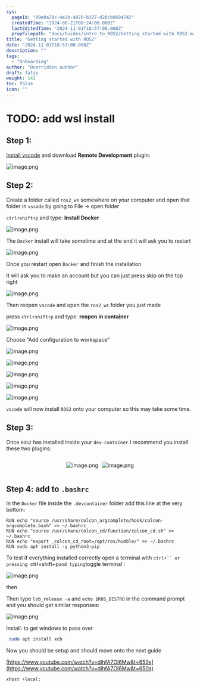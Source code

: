 ```yaml
---
sys:
  pageId: "89e0a78c-4e2b-4070-b327-d28cb0694742"
  createdTime: "2024-08-21T00:24:00.000Z"
  lastEditedTime: "2024-11-01T18:57:00.000Z"
  propFilepath: "docs/Guides/intro_to_ROS2/Getting started with ROS2.md"
title: "Getting started with ROS2"
date: "2024-11-01T18:57:00.000Z"
description: ""
tags:
  - "Onboarding"
author: "Overridden author"
draft: false
weight: 141
toc: false
icon: ""
---
```


# TODO: add wsl install

## Step 1:

[Install vscode](https://code.visualstudio.com/download) and download **Remote Development** plugin:

![image.png](https://prod-files-secure.s3.us-west-2.amazonaws.com/d518164a-d88e-44d1-a4ee-3adb3bd8bce0/efb52993-1881-4a40-b95e-6f020334f022/image.png?X-Amz-Algorithm=AWS4-HMAC-SHA256&X-Amz-Content-Sha256=UNSIGNED-PAYLOAD&X-Amz-Credential=ASIAZI2LB466SC7DSQVV%2F20250216%2Fus-west-2%2Fs3%2Faws4_request&X-Amz-Date=20250216T080908Z&X-Amz-Expires=3600&X-Amz-Security-Token=IQoJb3JpZ2luX2VjEC4aCXVzLXdlc3QtMiJIMEYCIQCxEP16ivziN65qvPiSEBnkr0N8LpxD1BLVPGF%2BGnJkQgIhAK4kIcQr%2B%2FdEY3cIIc2d%2BVlzawlvgTO53h7by9TtC8ypKv8DCFcQABoMNjM3NDIzMTgzODA1Igw3ky8Fc9U%2Fgv24q3cq3AOylfU2qPgurlMVHnNqdeRTeX7bamhUooS5PRXOapQJdTZDZOEoCDTwcOOgLH%2FW0At3tko9oYQHvbFkATLevwL42ZZArjjuHecTm%2FbnhTyzQYm%2BTrzCUfLo2nRVQxvL6GH%2B6i%2FaIadKpCzQBdkOAp2YlHIajIJIdV5BwmWZDGIRBlJsL2WYXqFtCb3jOT6qpXHd3G6BrEmtnUc9d5zX%2BF6JDFbqQYYgC5bWOBvoroF4kIitjN6WkwV9jleLv9gqIyYyYPpQO4W%2B5%2BoapVi15r3OruJExncJ0MhEAp6hj67HM4MId1Y6HQgQgj8KYkL3KP3CzV1Mh3YezRMhSDY3e%2BXkREfz%2FnYPuYZtbRmcW4zTcGJxaA9fs6E7phGW5jR9TvJuOLKMl2%2FZOdlwDT3ygK8ODnx%2B7UlOKaA6D%2BRhkOPgIpl7GQFl%2Bfw9l5E7d1duVc8nryGODhuDSfyzfVMwY2ODRzqxGkrWLbWT26LC2Q2L3QQGPGtT5nay5QSKzPXqBtdyLxDzQHxG536d4VK7kkKoRz1XULeHRedyVl8xKt7JYxagaj6zYMKYCkxT0jYKEGzSPNWlbce8y%2F3sBjoDXbBFjK2c4I8%2FOcLXY1s0bi5M3C7CYowtKfWX6ghB2jCe%2FsW9BjqkAaon%2FXuPJjm%2BbDW4F6y6CbJkAFmkqldIQkMKNfU3ZEgkAec6XZvp2i5qslsdFEofwqzhx2RRkrhqibSg7kEZKGOQDuUfqtl9kZnrJEeHNJrw3mruB3RiI0RzhANlkmy6fH%2FWs5TPHxs6GP1tBwZuzGKesyVLBdsH7tfG3ClIfPHrnBzL9nxnc5M6A4Oal5AxdyFaM0EwvbCQCFeZ6CAn6qE0FIUH&X-Amz-Signature=82e821be9acc9debb69c7e46a84354f3df2c41b0677d99699e9422c53b796625&X-Amz-SignedHeaders=host&x-id=GetObject)

## Step 2:

Create a folder called `ros2_ws` somewhere on your computer and open that folder in `vscode` by going to File → open folder 

`ctrl+shift+p` and type: **Install Docker**

![image.png](https://prod-files-secure.s3.us-west-2.amazonaws.com/d518164a-d88e-44d1-a4ee-3adb3bd8bce0/2269dc0e-1cd5-47ff-bceb-c04ad9b2eab0/image.png?X-Amz-Algorithm=AWS4-HMAC-SHA256&X-Amz-Content-Sha256=UNSIGNED-PAYLOAD&X-Amz-Credential=ASIAZI2LB466SC7DSQVV%2F20250216%2Fus-west-2%2Fs3%2Faws4_request&X-Amz-Date=20250216T080908Z&X-Amz-Expires=3600&X-Amz-Security-Token=IQoJb3JpZ2luX2VjEC4aCXVzLXdlc3QtMiJIMEYCIQCxEP16ivziN65qvPiSEBnkr0N8LpxD1BLVPGF%2BGnJkQgIhAK4kIcQr%2B%2FdEY3cIIc2d%2BVlzawlvgTO53h7by9TtC8ypKv8DCFcQABoMNjM3NDIzMTgzODA1Igw3ky8Fc9U%2Fgv24q3cq3AOylfU2qPgurlMVHnNqdeRTeX7bamhUooS5PRXOapQJdTZDZOEoCDTwcOOgLH%2FW0At3tko9oYQHvbFkATLevwL42ZZArjjuHecTm%2FbnhTyzQYm%2BTrzCUfLo2nRVQxvL6GH%2B6i%2FaIadKpCzQBdkOAp2YlHIajIJIdV5BwmWZDGIRBlJsL2WYXqFtCb3jOT6qpXHd3G6BrEmtnUc9d5zX%2BF6JDFbqQYYgC5bWOBvoroF4kIitjN6WkwV9jleLv9gqIyYyYPpQO4W%2B5%2BoapVi15r3OruJExncJ0MhEAp6hj67HM4MId1Y6HQgQgj8KYkL3KP3CzV1Mh3YezRMhSDY3e%2BXkREfz%2FnYPuYZtbRmcW4zTcGJxaA9fs6E7phGW5jR9TvJuOLKMl2%2FZOdlwDT3ygK8ODnx%2B7UlOKaA6D%2BRhkOPgIpl7GQFl%2Bfw9l5E7d1duVc8nryGODhuDSfyzfVMwY2ODRzqxGkrWLbWT26LC2Q2L3QQGPGtT5nay5QSKzPXqBtdyLxDzQHxG536d4VK7kkKoRz1XULeHRedyVl8xKt7JYxagaj6zYMKYCkxT0jYKEGzSPNWlbce8y%2F3sBjoDXbBFjK2c4I8%2FOcLXY1s0bi5M3C7CYowtKfWX6ghB2jCe%2FsW9BjqkAaon%2FXuPJjm%2BbDW4F6y6CbJkAFmkqldIQkMKNfU3ZEgkAec6XZvp2i5qslsdFEofwqzhx2RRkrhqibSg7kEZKGOQDuUfqtl9kZnrJEeHNJrw3mruB3RiI0RzhANlkmy6fH%2FWs5TPHxs6GP1tBwZuzGKesyVLBdsH7tfG3ClIfPHrnBzL9nxnc5M6A4Oal5AxdyFaM0EwvbCQCFeZ6CAn6qE0FIUH&X-Amz-Signature=d404db2e652daf7b8b040101d537079ef65e5fa67a43e7020bd7e85972a2c89a&X-Amz-SignedHeaders=host&x-id=GetObject)

The `Docker` install will take sometime and at the end it will ask you to restart

![image.png](https://prod-files-secure.s3.us-west-2.amazonaws.com/d518164a-d88e-44d1-a4ee-3adb3bd8bce0/ed233f78-be33-4b1f-b89c-9c346c0e961e/image.png?X-Amz-Algorithm=AWS4-HMAC-SHA256&X-Amz-Content-Sha256=UNSIGNED-PAYLOAD&X-Amz-Credential=ASIAZI2LB466SC7DSQVV%2F20250216%2Fus-west-2%2Fs3%2Faws4_request&X-Amz-Date=20250216T080908Z&X-Amz-Expires=3600&X-Amz-Security-Token=IQoJb3JpZ2luX2VjEC4aCXVzLXdlc3QtMiJIMEYCIQCxEP16ivziN65qvPiSEBnkr0N8LpxD1BLVPGF%2BGnJkQgIhAK4kIcQr%2B%2FdEY3cIIc2d%2BVlzawlvgTO53h7by9TtC8ypKv8DCFcQABoMNjM3NDIzMTgzODA1Igw3ky8Fc9U%2Fgv24q3cq3AOylfU2qPgurlMVHnNqdeRTeX7bamhUooS5PRXOapQJdTZDZOEoCDTwcOOgLH%2FW0At3tko9oYQHvbFkATLevwL42ZZArjjuHecTm%2FbnhTyzQYm%2BTrzCUfLo2nRVQxvL6GH%2B6i%2FaIadKpCzQBdkOAp2YlHIajIJIdV5BwmWZDGIRBlJsL2WYXqFtCb3jOT6qpXHd3G6BrEmtnUc9d5zX%2BF6JDFbqQYYgC5bWOBvoroF4kIitjN6WkwV9jleLv9gqIyYyYPpQO4W%2B5%2BoapVi15r3OruJExncJ0MhEAp6hj67HM4MId1Y6HQgQgj8KYkL3KP3CzV1Mh3YezRMhSDY3e%2BXkREfz%2FnYPuYZtbRmcW4zTcGJxaA9fs6E7phGW5jR9TvJuOLKMl2%2FZOdlwDT3ygK8ODnx%2B7UlOKaA6D%2BRhkOPgIpl7GQFl%2Bfw9l5E7d1duVc8nryGODhuDSfyzfVMwY2ODRzqxGkrWLbWT26LC2Q2L3QQGPGtT5nay5QSKzPXqBtdyLxDzQHxG536d4VK7kkKoRz1XULeHRedyVl8xKt7JYxagaj6zYMKYCkxT0jYKEGzSPNWlbce8y%2F3sBjoDXbBFjK2c4I8%2FOcLXY1s0bi5M3C7CYowtKfWX6ghB2jCe%2FsW9BjqkAaon%2FXuPJjm%2BbDW4F6y6CbJkAFmkqldIQkMKNfU3ZEgkAec6XZvp2i5qslsdFEofwqzhx2RRkrhqibSg7kEZKGOQDuUfqtl9kZnrJEeHNJrw3mruB3RiI0RzhANlkmy6fH%2FWs5TPHxs6GP1tBwZuzGKesyVLBdsH7tfG3ClIfPHrnBzL9nxnc5M6A4Oal5AxdyFaM0EwvbCQCFeZ6CAn6qE0FIUH&X-Amz-Signature=d8b2323cbc7e606dcf12ee36ffce6d69fa2ad156cea2316a8c452c1ce75af885&X-Amz-SignedHeaders=host&x-id=GetObject)

Once you restart open `Docker` and finish the installation

It will ask you to make an account but you can just press skip on the top right

![image.png](https://prod-files-secure.s3.us-west-2.amazonaws.com/d518164a-d88e-44d1-a4ee-3adb3bd8bce0/21010ad9-1659-4fd9-9f59-9932a09b2a3d/image.png?X-Amz-Algorithm=AWS4-HMAC-SHA256&X-Amz-Content-Sha256=UNSIGNED-PAYLOAD&X-Amz-Credential=ASIAZI2LB466SC7DSQVV%2F20250216%2Fus-west-2%2Fs3%2Faws4_request&X-Amz-Date=20250216T080908Z&X-Amz-Expires=3600&X-Amz-Security-Token=IQoJb3JpZ2luX2VjEC4aCXVzLXdlc3QtMiJIMEYCIQCxEP16ivziN65qvPiSEBnkr0N8LpxD1BLVPGF%2BGnJkQgIhAK4kIcQr%2B%2FdEY3cIIc2d%2BVlzawlvgTO53h7by9TtC8ypKv8DCFcQABoMNjM3NDIzMTgzODA1Igw3ky8Fc9U%2Fgv24q3cq3AOylfU2qPgurlMVHnNqdeRTeX7bamhUooS5PRXOapQJdTZDZOEoCDTwcOOgLH%2FW0At3tko9oYQHvbFkATLevwL42ZZArjjuHecTm%2FbnhTyzQYm%2BTrzCUfLo2nRVQxvL6GH%2B6i%2FaIadKpCzQBdkOAp2YlHIajIJIdV5BwmWZDGIRBlJsL2WYXqFtCb3jOT6qpXHd3G6BrEmtnUc9d5zX%2BF6JDFbqQYYgC5bWOBvoroF4kIitjN6WkwV9jleLv9gqIyYyYPpQO4W%2B5%2BoapVi15r3OruJExncJ0MhEAp6hj67HM4MId1Y6HQgQgj8KYkL3KP3CzV1Mh3YezRMhSDY3e%2BXkREfz%2FnYPuYZtbRmcW4zTcGJxaA9fs6E7phGW5jR9TvJuOLKMl2%2FZOdlwDT3ygK8ODnx%2B7UlOKaA6D%2BRhkOPgIpl7GQFl%2Bfw9l5E7d1duVc8nryGODhuDSfyzfVMwY2ODRzqxGkrWLbWT26LC2Q2L3QQGPGtT5nay5QSKzPXqBtdyLxDzQHxG536d4VK7kkKoRz1XULeHRedyVl8xKt7JYxagaj6zYMKYCkxT0jYKEGzSPNWlbce8y%2F3sBjoDXbBFjK2c4I8%2FOcLXY1s0bi5M3C7CYowtKfWX6ghB2jCe%2FsW9BjqkAaon%2FXuPJjm%2BbDW4F6y6CbJkAFmkqldIQkMKNfU3ZEgkAec6XZvp2i5qslsdFEofwqzhx2RRkrhqibSg7kEZKGOQDuUfqtl9kZnrJEeHNJrw3mruB3RiI0RzhANlkmy6fH%2FWs5TPHxs6GP1tBwZuzGKesyVLBdsH7tfG3ClIfPHrnBzL9nxnc5M6A4Oal5AxdyFaM0EwvbCQCFeZ6CAn6qE0FIUH&X-Amz-Signature=81179def207a283223322da7330eec93d4e43d2ee0d0f6ec40158175bf076e83&X-Amz-SignedHeaders=host&x-id=GetObject)

Then reopen `vscode` and open the `ros2_ws` folder you just made

press `ctrl+shift+p` and type: **reopen in container**

![image.png](https://prod-files-secure.s3.us-west-2.amazonaws.com/d518164a-d88e-44d1-a4ee-3adb3bd8bce0/4e93b8c2-41ad-488c-8095-c74205196118/image.png?X-Amz-Algorithm=AWS4-HMAC-SHA256&X-Amz-Content-Sha256=UNSIGNED-PAYLOAD&X-Amz-Credential=ASIAZI2LB466SC7DSQVV%2F20250216%2Fus-west-2%2Fs3%2Faws4_request&X-Amz-Date=20250216T080908Z&X-Amz-Expires=3600&X-Amz-Security-Token=IQoJb3JpZ2luX2VjEC4aCXVzLXdlc3QtMiJIMEYCIQCxEP16ivziN65qvPiSEBnkr0N8LpxD1BLVPGF%2BGnJkQgIhAK4kIcQr%2B%2FdEY3cIIc2d%2BVlzawlvgTO53h7by9TtC8ypKv8DCFcQABoMNjM3NDIzMTgzODA1Igw3ky8Fc9U%2Fgv24q3cq3AOylfU2qPgurlMVHnNqdeRTeX7bamhUooS5PRXOapQJdTZDZOEoCDTwcOOgLH%2FW0At3tko9oYQHvbFkATLevwL42ZZArjjuHecTm%2FbnhTyzQYm%2BTrzCUfLo2nRVQxvL6GH%2B6i%2FaIadKpCzQBdkOAp2YlHIajIJIdV5BwmWZDGIRBlJsL2WYXqFtCb3jOT6qpXHd3G6BrEmtnUc9d5zX%2BF6JDFbqQYYgC5bWOBvoroF4kIitjN6WkwV9jleLv9gqIyYyYPpQO4W%2B5%2BoapVi15r3OruJExncJ0MhEAp6hj67HM4MId1Y6HQgQgj8KYkL3KP3CzV1Mh3YezRMhSDY3e%2BXkREfz%2FnYPuYZtbRmcW4zTcGJxaA9fs6E7phGW5jR9TvJuOLKMl2%2FZOdlwDT3ygK8ODnx%2B7UlOKaA6D%2BRhkOPgIpl7GQFl%2Bfw9l5E7d1duVc8nryGODhuDSfyzfVMwY2ODRzqxGkrWLbWT26LC2Q2L3QQGPGtT5nay5QSKzPXqBtdyLxDzQHxG536d4VK7kkKoRz1XULeHRedyVl8xKt7JYxagaj6zYMKYCkxT0jYKEGzSPNWlbce8y%2F3sBjoDXbBFjK2c4I8%2FOcLXY1s0bi5M3C7CYowtKfWX6ghB2jCe%2FsW9BjqkAaon%2FXuPJjm%2BbDW4F6y6CbJkAFmkqldIQkMKNfU3ZEgkAec6XZvp2i5qslsdFEofwqzhx2RRkrhqibSg7kEZKGOQDuUfqtl9kZnrJEeHNJrw3mruB3RiI0RzhANlkmy6fH%2FWs5TPHxs6GP1tBwZuzGKesyVLBdsH7tfG3ClIfPHrnBzL9nxnc5M6A4Oal5AxdyFaM0EwvbCQCFeZ6CAn6qE0FIUH&X-Amz-Signature=7612689f9ae842e64725c7b90ab89433301c9c597ae82432d41bd4ab0d701c11&X-Amz-SignedHeaders=host&x-id=GetObject)

Choose “Add configuration to workspace”

![image.png](https://prod-files-secure.s3.us-west-2.amazonaws.com/d518164a-d88e-44d1-a4ee-3adb3bd8bce0/9560b282-5060-4989-ba37-97e7b2c22476/image.png?X-Amz-Algorithm=AWS4-HMAC-SHA256&X-Amz-Content-Sha256=UNSIGNED-PAYLOAD&X-Amz-Credential=ASIAZI2LB466SC7DSQVV%2F20250216%2Fus-west-2%2Fs3%2Faws4_request&X-Amz-Date=20250216T080908Z&X-Amz-Expires=3600&X-Amz-Security-Token=IQoJb3JpZ2luX2VjEC4aCXVzLXdlc3QtMiJIMEYCIQCxEP16ivziN65qvPiSEBnkr0N8LpxD1BLVPGF%2BGnJkQgIhAK4kIcQr%2B%2FdEY3cIIc2d%2BVlzawlvgTO53h7by9TtC8ypKv8DCFcQABoMNjM3NDIzMTgzODA1Igw3ky8Fc9U%2Fgv24q3cq3AOylfU2qPgurlMVHnNqdeRTeX7bamhUooS5PRXOapQJdTZDZOEoCDTwcOOgLH%2FW0At3tko9oYQHvbFkATLevwL42ZZArjjuHecTm%2FbnhTyzQYm%2BTrzCUfLo2nRVQxvL6GH%2B6i%2FaIadKpCzQBdkOAp2YlHIajIJIdV5BwmWZDGIRBlJsL2WYXqFtCb3jOT6qpXHd3G6BrEmtnUc9d5zX%2BF6JDFbqQYYgC5bWOBvoroF4kIitjN6WkwV9jleLv9gqIyYyYPpQO4W%2B5%2BoapVi15r3OruJExncJ0MhEAp6hj67HM4MId1Y6HQgQgj8KYkL3KP3CzV1Mh3YezRMhSDY3e%2BXkREfz%2FnYPuYZtbRmcW4zTcGJxaA9fs6E7phGW5jR9TvJuOLKMl2%2FZOdlwDT3ygK8ODnx%2B7UlOKaA6D%2BRhkOPgIpl7GQFl%2Bfw9l5E7d1duVc8nryGODhuDSfyzfVMwY2ODRzqxGkrWLbWT26LC2Q2L3QQGPGtT5nay5QSKzPXqBtdyLxDzQHxG536d4VK7kkKoRz1XULeHRedyVl8xKt7JYxagaj6zYMKYCkxT0jYKEGzSPNWlbce8y%2F3sBjoDXbBFjK2c4I8%2FOcLXY1s0bi5M3C7CYowtKfWX6ghB2jCe%2FsW9BjqkAaon%2FXuPJjm%2BbDW4F6y6CbJkAFmkqldIQkMKNfU3ZEgkAec6XZvp2i5qslsdFEofwqzhx2RRkrhqibSg7kEZKGOQDuUfqtl9kZnrJEeHNJrw3mruB3RiI0RzhANlkmy6fH%2FWs5TPHxs6GP1tBwZuzGKesyVLBdsH7tfG3ClIfPHrnBzL9nxnc5M6A4Oal5AxdyFaM0EwvbCQCFeZ6CAn6qE0FIUH&X-Amz-Signature=941e4336e04b0ee7aba332e6151c46d6fdafc436c5b904d4133f76fff7f59464&X-Amz-SignedHeaders=host&x-id=GetObject)

![image.png](https://prod-files-secure.s3.us-west-2.amazonaws.com/d518164a-d88e-44d1-a4ee-3adb3bd8bce0/2ee63f81-886b-48e8-a553-dc6e5eac99e4/image.png?X-Amz-Algorithm=AWS4-HMAC-SHA256&X-Amz-Content-Sha256=UNSIGNED-PAYLOAD&X-Amz-Credential=ASIAZI2LB466SC7DSQVV%2F20250216%2Fus-west-2%2Fs3%2Faws4_request&X-Amz-Date=20250216T080908Z&X-Amz-Expires=3600&X-Amz-Security-Token=IQoJb3JpZ2luX2VjEC4aCXVzLXdlc3QtMiJIMEYCIQCxEP16ivziN65qvPiSEBnkr0N8LpxD1BLVPGF%2BGnJkQgIhAK4kIcQr%2B%2FdEY3cIIc2d%2BVlzawlvgTO53h7by9TtC8ypKv8DCFcQABoMNjM3NDIzMTgzODA1Igw3ky8Fc9U%2Fgv24q3cq3AOylfU2qPgurlMVHnNqdeRTeX7bamhUooS5PRXOapQJdTZDZOEoCDTwcOOgLH%2FW0At3tko9oYQHvbFkATLevwL42ZZArjjuHecTm%2FbnhTyzQYm%2BTrzCUfLo2nRVQxvL6GH%2B6i%2FaIadKpCzQBdkOAp2YlHIajIJIdV5BwmWZDGIRBlJsL2WYXqFtCb3jOT6qpXHd3G6BrEmtnUc9d5zX%2BF6JDFbqQYYgC5bWOBvoroF4kIitjN6WkwV9jleLv9gqIyYyYPpQO4W%2B5%2BoapVi15r3OruJExncJ0MhEAp6hj67HM4MId1Y6HQgQgj8KYkL3KP3CzV1Mh3YezRMhSDY3e%2BXkREfz%2FnYPuYZtbRmcW4zTcGJxaA9fs6E7phGW5jR9TvJuOLKMl2%2FZOdlwDT3ygK8ODnx%2B7UlOKaA6D%2BRhkOPgIpl7GQFl%2Bfw9l5E7d1duVc8nryGODhuDSfyzfVMwY2ODRzqxGkrWLbWT26LC2Q2L3QQGPGtT5nay5QSKzPXqBtdyLxDzQHxG536d4VK7kkKoRz1XULeHRedyVl8xKt7JYxagaj6zYMKYCkxT0jYKEGzSPNWlbce8y%2F3sBjoDXbBFjK2c4I8%2FOcLXY1s0bi5M3C7CYowtKfWX6ghB2jCe%2FsW9BjqkAaon%2FXuPJjm%2BbDW4F6y6CbJkAFmkqldIQkMKNfU3ZEgkAec6XZvp2i5qslsdFEofwqzhx2RRkrhqibSg7kEZKGOQDuUfqtl9kZnrJEeHNJrw3mruB3RiI0RzhANlkmy6fH%2FWs5TPHxs6GP1tBwZuzGKesyVLBdsH7tfG3ClIfPHrnBzL9nxnc5M6A4Oal5AxdyFaM0EwvbCQCFeZ6CAn6qE0FIUH&X-Amz-Signature=30b3ed4a2499a0843d598a21f8ddd47c6be4a4f404687bf3cad0ed25a4d194ab&X-Amz-SignedHeaders=host&x-id=GetObject)

![image.png](https://prod-files-secure.s3.us-west-2.amazonaws.com/d518164a-d88e-44d1-a4ee-3adb3bd8bce0/ae1580b2-b048-407e-aed9-b584224a7a04/image.png?X-Amz-Algorithm=AWS4-HMAC-SHA256&X-Amz-Content-Sha256=UNSIGNED-PAYLOAD&X-Amz-Credential=ASIAZI2LB466SC7DSQVV%2F20250216%2Fus-west-2%2Fs3%2Faws4_request&X-Amz-Date=20250216T080908Z&X-Amz-Expires=3600&X-Amz-Security-Token=IQoJb3JpZ2luX2VjEC4aCXVzLXdlc3QtMiJIMEYCIQCxEP16ivziN65qvPiSEBnkr0N8LpxD1BLVPGF%2BGnJkQgIhAK4kIcQr%2B%2FdEY3cIIc2d%2BVlzawlvgTO53h7by9TtC8ypKv8DCFcQABoMNjM3NDIzMTgzODA1Igw3ky8Fc9U%2Fgv24q3cq3AOylfU2qPgurlMVHnNqdeRTeX7bamhUooS5PRXOapQJdTZDZOEoCDTwcOOgLH%2FW0At3tko9oYQHvbFkATLevwL42ZZArjjuHecTm%2FbnhTyzQYm%2BTrzCUfLo2nRVQxvL6GH%2B6i%2FaIadKpCzQBdkOAp2YlHIajIJIdV5BwmWZDGIRBlJsL2WYXqFtCb3jOT6qpXHd3G6BrEmtnUc9d5zX%2BF6JDFbqQYYgC5bWOBvoroF4kIitjN6WkwV9jleLv9gqIyYyYPpQO4W%2B5%2BoapVi15r3OruJExncJ0MhEAp6hj67HM4MId1Y6HQgQgj8KYkL3KP3CzV1Mh3YezRMhSDY3e%2BXkREfz%2FnYPuYZtbRmcW4zTcGJxaA9fs6E7phGW5jR9TvJuOLKMl2%2FZOdlwDT3ygK8ODnx%2B7UlOKaA6D%2BRhkOPgIpl7GQFl%2Bfw9l5E7d1duVc8nryGODhuDSfyzfVMwY2ODRzqxGkrWLbWT26LC2Q2L3QQGPGtT5nay5QSKzPXqBtdyLxDzQHxG536d4VK7kkKoRz1XULeHRedyVl8xKt7JYxagaj6zYMKYCkxT0jYKEGzSPNWlbce8y%2F3sBjoDXbBFjK2c4I8%2FOcLXY1s0bi5M3C7CYowtKfWX6ghB2jCe%2FsW9BjqkAaon%2FXuPJjm%2BbDW4F6y6CbJkAFmkqldIQkMKNfU3ZEgkAec6XZvp2i5qslsdFEofwqzhx2RRkrhqibSg7kEZKGOQDuUfqtl9kZnrJEeHNJrw3mruB3RiI0RzhANlkmy6fH%2FWs5TPHxs6GP1tBwZuzGKesyVLBdsH7tfG3ClIfPHrnBzL9nxnc5M6A4Oal5AxdyFaM0EwvbCQCFeZ6CAn6qE0FIUH&X-Amz-Signature=bf1218c738b98e98b6a436acea110a31e484f3b0acb5f2e1dc8fac829d600ebe&X-Amz-SignedHeaders=host&x-id=GetObject)

![image.png](https://prod-files-secure.s3.us-west-2.amazonaws.com/d518164a-d88e-44d1-a4ee-3adb3bd8bce0/53255b28-f75e-430f-b9e3-c0ac8577e42b/image.png?X-Amz-Algorithm=AWS4-HMAC-SHA256&X-Amz-Content-Sha256=UNSIGNED-PAYLOAD&X-Amz-Credential=ASIAZI2LB466SC7DSQVV%2F20250216%2Fus-west-2%2Fs3%2Faws4_request&X-Amz-Date=20250216T080908Z&X-Amz-Expires=3600&X-Amz-Security-Token=IQoJb3JpZ2luX2VjEC4aCXVzLXdlc3QtMiJIMEYCIQCxEP16ivziN65qvPiSEBnkr0N8LpxD1BLVPGF%2BGnJkQgIhAK4kIcQr%2B%2FdEY3cIIc2d%2BVlzawlvgTO53h7by9TtC8ypKv8DCFcQABoMNjM3NDIzMTgzODA1Igw3ky8Fc9U%2Fgv24q3cq3AOylfU2qPgurlMVHnNqdeRTeX7bamhUooS5PRXOapQJdTZDZOEoCDTwcOOgLH%2FW0At3tko9oYQHvbFkATLevwL42ZZArjjuHecTm%2FbnhTyzQYm%2BTrzCUfLo2nRVQxvL6GH%2B6i%2FaIadKpCzQBdkOAp2YlHIajIJIdV5BwmWZDGIRBlJsL2WYXqFtCb3jOT6qpXHd3G6BrEmtnUc9d5zX%2BF6JDFbqQYYgC5bWOBvoroF4kIitjN6WkwV9jleLv9gqIyYyYPpQO4W%2B5%2BoapVi15r3OruJExncJ0MhEAp6hj67HM4MId1Y6HQgQgj8KYkL3KP3CzV1Mh3YezRMhSDY3e%2BXkREfz%2FnYPuYZtbRmcW4zTcGJxaA9fs6E7phGW5jR9TvJuOLKMl2%2FZOdlwDT3ygK8ODnx%2B7UlOKaA6D%2BRhkOPgIpl7GQFl%2Bfw9l5E7d1duVc8nryGODhuDSfyzfVMwY2ODRzqxGkrWLbWT26LC2Q2L3QQGPGtT5nay5QSKzPXqBtdyLxDzQHxG536d4VK7kkKoRz1XULeHRedyVl8xKt7JYxagaj6zYMKYCkxT0jYKEGzSPNWlbce8y%2F3sBjoDXbBFjK2c4I8%2FOcLXY1s0bi5M3C7CYowtKfWX6ghB2jCe%2FsW9BjqkAaon%2FXuPJjm%2BbDW4F6y6CbJkAFmkqldIQkMKNfU3ZEgkAec6XZvp2i5qslsdFEofwqzhx2RRkrhqibSg7kEZKGOQDuUfqtl9kZnrJEeHNJrw3mruB3RiI0RzhANlkmy6fH%2FWs5TPHxs6GP1tBwZuzGKesyVLBdsH7tfG3ClIfPHrnBzL9nxnc5M6A4Oal5AxdyFaM0EwvbCQCFeZ6CAn6qE0FIUH&X-Amz-Signature=6800811bb109387da0238e6e6495b70cd1f57bd3e58e6bdaf7ae237a1549cf76&X-Amz-SignedHeaders=host&x-id=GetObject)

![image.png](https://prod-files-secure.s3.us-west-2.amazonaws.com/d518164a-d88e-44d1-a4ee-3adb3bd8bce0/7c562767-5af9-4ffb-97d1-327bcdf4ee00/image.png?X-Amz-Algorithm=AWS4-HMAC-SHA256&X-Amz-Content-Sha256=UNSIGNED-PAYLOAD&X-Amz-Credential=ASIAZI2LB466SC7DSQVV%2F20250216%2Fus-west-2%2Fs3%2Faws4_request&X-Amz-Date=20250216T080908Z&X-Amz-Expires=3600&X-Amz-Security-Token=IQoJb3JpZ2luX2VjEC4aCXVzLXdlc3QtMiJIMEYCIQCxEP16ivziN65qvPiSEBnkr0N8LpxD1BLVPGF%2BGnJkQgIhAK4kIcQr%2B%2FdEY3cIIc2d%2BVlzawlvgTO53h7by9TtC8ypKv8DCFcQABoMNjM3NDIzMTgzODA1Igw3ky8Fc9U%2Fgv24q3cq3AOylfU2qPgurlMVHnNqdeRTeX7bamhUooS5PRXOapQJdTZDZOEoCDTwcOOgLH%2FW0At3tko9oYQHvbFkATLevwL42ZZArjjuHecTm%2FbnhTyzQYm%2BTrzCUfLo2nRVQxvL6GH%2B6i%2FaIadKpCzQBdkOAp2YlHIajIJIdV5BwmWZDGIRBlJsL2WYXqFtCb3jOT6qpXHd3G6BrEmtnUc9d5zX%2BF6JDFbqQYYgC5bWOBvoroF4kIitjN6WkwV9jleLv9gqIyYyYPpQO4W%2B5%2BoapVi15r3OruJExncJ0MhEAp6hj67HM4MId1Y6HQgQgj8KYkL3KP3CzV1Mh3YezRMhSDY3e%2BXkREfz%2FnYPuYZtbRmcW4zTcGJxaA9fs6E7phGW5jR9TvJuOLKMl2%2FZOdlwDT3ygK8ODnx%2B7UlOKaA6D%2BRhkOPgIpl7GQFl%2Bfw9l5E7d1duVc8nryGODhuDSfyzfVMwY2ODRzqxGkrWLbWT26LC2Q2L3QQGPGtT5nay5QSKzPXqBtdyLxDzQHxG536d4VK7kkKoRz1XULeHRedyVl8xKt7JYxagaj6zYMKYCkxT0jYKEGzSPNWlbce8y%2F3sBjoDXbBFjK2c4I8%2FOcLXY1s0bi5M3C7CYowtKfWX6ghB2jCe%2FsW9BjqkAaon%2FXuPJjm%2BbDW4F6y6CbJkAFmkqldIQkMKNfU3ZEgkAec6XZvp2i5qslsdFEofwqzhx2RRkrhqibSg7kEZKGOQDuUfqtl9kZnrJEeHNJrw3mruB3RiI0RzhANlkmy6fH%2FWs5TPHxs6GP1tBwZuzGKesyVLBdsH7tfG3ClIfPHrnBzL9nxnc5M6A4Oal5AxdyFaM0EwvbCQCFeZ6CAn6qE0FIUH&X-Amz-Signature=cf6c159bd62682b495e069c88929289355c89cfb15284c8cdc6d1e8cac411b44&X-Amz-SignedHeaders=host&x-id=GetObject)

`vscode` will now install `ROS2` onto your computer so this may take some time.

## Step 3:

Once `ROS2` has installed inside your `dev-container` I recommend you install these two plugins:

<div style="display: flex;flex-direction: row; column-gap:10px; max-width: 630px;justify-content: center;">
<div>

![image.png](https://prod-files-secure.s3.us-west-2.amazonaws.com/d518164a-d88e-44d1-a4ee-3adb3bd8bce0/3fc3d550-5a54-4ba1-ba6b-faa01cdb7369/image.png?X-Amz-Algorithm=AWS4-HMAC-SHA256&X-Amz-Content-Sha256=UNSIGNED-PAYLOAD&X-Amz-Credential=ASIAZI2LB466XYOIWJFQ%2F20250216%2Fus-west-2%2Fs3%2Faws4_request&X-Amz-Date=20250216T080913Z&X-Amz-Expires=3600&X-Amz-Security-Token=IQoJb3JpZ2luX2VjEC4aCXVzLXdlc3QtMiJGMEQCIFojCcud5EokBYFTu5LIbQ3yKQR4Xkoywlvryh50AKgpAiATqzQfOAaOH0LMC98TZ3F6JV9cJqAwHHxFIMAykfp3LCr%2FAwhXEAAaDDYzNzQyMzE4MzgwNSIMjGGg4Vq482dWyKPOKtwD8K0XhJQZ85wymYxJTfZ1lbQv8v1iogEhjB5NmsT3WSdweQq28fzBNlSqb53R2Mzu2nou%2F%2FW0saGfCA2AepEVtcjGmlCa8Lu%2BM9TAeS39iwHaesAlYWL4otVzQY91lRG59hSyW%2FxBr9CHPFEC5sI0hMXPYcvKq3W2aWcurJmmm3m1%2FNla9nMAJbqwPTxa2djQcxtoEJgvvBXqxTm%2F4KbcEkHDXHQOnfjDHgw3nKFDpN1DGB59xAYWX8BTSUxBEvGUcFCo%2Fey5uscqRhybbOEkyYgb8bDtB5pydeEwCXFgkvbnLfhtsozdDDEAoyCszirgZLexkArg8WE3yCQhCXRjNrWuD99k50LCkYudIFyQ4sQX0xZ3aQAlShmx%2FXa%2Bx2dgCJozQCAdhC42wxYO58m3dxoScmqI5pFfHdBkVOl9WfxftF%2BPcXk0et7CiqS2FUO7%2FA%2B6E85bBnM4EaTCLqOAyNZrMjuyi1V%2FkX%2BfgZwiTsdQc9ZPu94y6gqOIXDzTCQANqqLd8KJu679twkb53ztVSWWt%2BufahNhMEB%2BqoJlEgTAmg8NalhjGMB11%2FXWU6V0gR8QHnyVCX2yQBv1qMdKgZkoAhKL8bMMs8Wd5OOzBP3%2BUZQ8pfn1PeDWfEMwoP7FvQY6pgFR32tUsi7%2B1%2BMNbVjRtF0pijWlT0m8lkYsN6j1iU67zVL8Wo3mnC9GM6J7A9B28Xe4Gn7DrNk5Fu7xVJRzcDTZmc%2B3%2FspsZD4jDZwwytzpwSTaaRk%2BkePeZ%2F4VqycrClrMjwCX6qTPebGVm%2BiIogzlUwc7oJR%2BZyTFrYtSploZrxC2eklW%2FNcRDy8XivYAgw68xj68JRE2idTI%2FhfU%2FLCUjj7x3cI0&X-Amz-Signature=4d3077e184c13005364dd66ba45e6b6035a6deed123445de2e1892d34c0388ac&X-Amz-SignedHeaders=host&x-id=GetObject)

</div>
<div>

![image.png](https://prod-files-secure.s3.us-west-2.amazonaws.com/d518164a-d88e-44d1-a4ee-3adb3bd8bce0/d994cc66-13c2-4093-a5a3-f84cf4601a82/image.png?X-Amz-Algorithm=AWS4-HMAC-SHA256&X-Amz-Content-Sha256=UNSIGNED-PAYLOAD&X-Amz-Credential=ASIAZI2LB466QUB6H3YP%2F20250216%2Fus-west-2%2Fs3%2Faws4_request&X-Amz-Date=20250216T080913Z&X-Amz-Expires=3600&X-Amz-Security-Token=IQoJb3JpZ2luX2VjEC4aCXVzLXdlc3QtMiJGMEQCIAPQge50E%2Bjax8BBYcVqYBORctAKSmbSUvmUXymMGHWDAiAUhjb9B%2FLNZMw1UlRQ7%2FDPli3OxqbN22VA1hvQ1m6x7yr%2FAwhXEAAaDDYzNzQyMzE4MzgwNSIMDZFcEBmal6Wfozv7KtwD2Cz%2FfnQ4rC2yu%2FoWe51l4T%2FVZE2NLkj9IW9zdkcpAmGPJPm4a6nKx8YMkhOuDkQpu9%2FbrbX382mO3SyhVOdQDgkeHzn7cDQkFwB2epDmvZJfUSoyxqoVWnK2vJY0l2fvdhiWJpqJAf1%2BH%2FTnX4cgVIIgHsYNXZGhDp7usWhn%2BAcZL%2BOsscEcIwYrmcwsrGaZVHZLOsxAZSQ8N2xcRolpNhwsPI5J6V2v%2FfsPC%2BxQXdXsj%2BY68zaf5g6M6AAga4jDK32pKFpi6MiE749LeKsjgTCEjRIDlVVMaOIK45GR%2FOo%2FQTsCijGdvznNG%2B5YPk7l1ZyBtPOvGEDGw7qpxgjT7LMZxYIkgnAkcRMkRc0uC2EYWskvLKlJkPn7oqWgZN7wEIHLcjYBykKyQ8GGANsws53q2U7CYfMnrINnupbHKZZbYszx%2FPOC6u3O7AqB7vMCN8zxGY3sZmMLjwY7wGyKeR2nOIcufbjkt3F4b69MLWXGBSbt%2BPm%2FqfENo%2F7JuCwOQVPXgblt3WuftN18kQqTFiY0WxEG5iEPoSrJN5nXZwqJ5QWkI4DnyHj%2FQQ8oH8pOpv0ddiE6IIPQjq9OETzGrcrK3BZXCgBlGXDI1Z1aED0lFqGIDS3gjHuTLnsw3f3FvQY6pgGBkVHgT5Q8Rse8dK6Bh3mLof8f3OJNM96AwlTUZO44aa4mW3DqoaxQFx8RYekOTKbH08qKnBI7TBOFdEImMJ1%2BjbhMBLkTKpnuZ6SHyvWgeK5eCz3OlunkbUYg%2FNGyBf%2BSrH%2FTjFJogYmNS2QUWsq48iKk%2FV9%2FqRuZYctlg4bFdPN%2FbhhMf29iDyoucLkv%2Bhq6zKTu3pEOkJZqQT%2BIvCnUDZhIomV%2B&X-Amz-Signature=d7dd99d1636a6c06ba6de26922f544775af646813b4b58a36cbf35a4bb68ba4f&X-Amz-SignedHeaders=host&x-id=GetObject)

</div>
</div>

## Step 4: add to `.bashrc`

In the `Docker` file inside the `.devcontainer` folder add this line at the very bottom: 

```docker
RUN echo "source /usr/share/colcon_argcomplete/hook/colcon-argcomplete.bash" >> ~/.bashrc
RUN echo "source /usr/share/colcon_cd/function/colcon_cd.sh" >> ~/.bashrc
RUN echo "export _colcon_cd_root=/opt/ros/humble/" >> ~/.bashrc
RUN sudo apt install -y python3-pip 
```

To test if everything installed correctly open a terminal with `ctrl+`` or pressing `ctrl+shift+p` and typing `toggle terminal`:

![image.png](https://prod-files-secure.s3.us-west-2.amazonaws.com/d518164a-d88e-44d1-a4ee-3adb3bd8bce0/6a4943d8-b04e-4c02-9a58-775f3384d1a5/image.png?X-Amz-Algorithm=AWS4-HMAC-SHA256&X-Amz-Content-Sha256=UNSIGNED-PAYLOAD&X-Amz-Credential=ASIAZI2LB466SC7DSQVV%2F20250216%2Fus-west-2%2Fs3%2Faws4_request&X-Amz-Date=20250216T080908Z&X-Amz-Expires=3600&X-Amz-Security-Token=IQoJb3JpZ2luX2VjEC4aCXVzLXdlc3QtMiJIMEYCIQCxEP16ivziN65qvPiSEBnkr0N8LpxD1BLVPGF%2BGnJkQgIhAK4kIcQr%2B%2FdEY3cIIc2d%2BVlzawlvgTO53h7by9TtC8ypKv8DCFcQABoMNjM3NDIzMTgzODA1Igw3ky8Fc9U%2Fgv24q3cq3AOylfU2qPgurlMVHnNqdeRTeX7bamhUooS5PRXOapQJdTZDZOEoCDTwcOOgLH%2FW0At3tko9oYQHvbFkATLevwL42ZZArjjuHecTm%2FbnhTyzQYm%2BTrzCUfLo2nRVQxvL6GH%2B6i%2FaIadKpCzQBdkOAp2YlHIajIJIdV5BwmWZDGIRBlJsL2WYXqFtCb3jOT6qpXHd3G6BrEmtnUc9d5zX%2BF6JDFbqQYYgC5bWOBvoroF4kIitjN6WkwV9jleLv9gqIyYyYPpQO4W%2B5%2BoapVi15r3OruJExncJ0MhEAp6hj67HM4MId1Y6HQgQgj8KYkL3KP3CzV1Mh3YezRMhSDY3e%2BXkREfz%2FnYPuYZtbRmcW4zTcGJxaA9fs6E7phGW5jR9TvJuOLKMl2%2FZOdlwDT3ygK8ODnx%2B7UlOKaA6D%2BRhkOPgIpl7GQFl%2Bfw9l5E7d1duVc8nryGODhuDSfyzfVMwY2ODRzqxGkrWLbWT26LC2Q2L3QQGPGtT5nay5QSKzPXqBtdyLxDzQHxG536d4VK7kkKoRz1XULeHRedyVl8xKt7JYxagaj6zYMKYCkxT0jYKEGzSPNWlbce8y%2F3sBjoDXbBFjK2c4I8%2FOcLXY1s0bi5M3C7CYowtKfWX6ghB2jCe%2FsW9BjqkAaon%2FXuPJjm%2BbDW4F6y6CbJkAFmkqldIQkMKNfU3ZEgkAec6XZvp2i5qslsdFEofwqzhx2RRkrhqibSg7kEZKGOQDuUfqtl9kZnrJEeHNJrw3mruB3RiI0RzhANlkmy6fH%2FWs5TPHxs6GP1tBwZuzGKesyVLBdsH7tfG3ClIfPHrnBzL9nxnc5M6A4Oal5AxdyFaM0EwvbCQCFeZ6CAn6qE0FIUH&X-Amz-Signature=fe7cc5c67cb4c971269b7a45f756a92a3b460635daff70e7755ac221b9e64900&X-Amz-SignedHeaders=host&x-id=GetObject)

then 

Then type `lsb_release -a` and `echo $ROS_DISTRO` in the command prompt and you should get similar responses:

![image.png](https://prod-files-secure.s3.us-west-2.amazonaws.com/d518164a-d88e-44d1-a4ee-3adb3bd8bce0/3e635dec-a805-4e85-8b9e-d000e5b71a4e/image.png?X-Amz-Algorithm=AWS4-HMAC-SHA256&X-Amz-Content-Sha256=UNSIGNED-PAYLOAD&X-Amz-Credential=ASIAZI2LB466SC7DSQVV%2F20250216%2Fus-west-2%2Fs3%2Faws4_request&X-Amz-Date=20250216T080908Z&X-Amz-Expires=3600&X-Amz-Security-Token=IQoJb3JpZ2luX2VjEC4aCXVzLXdlc3QtMiJIMEYCIQCxEP16ivziN65qvPiSEBnkr0N8LpxD1BLVPGF%2BGnJkQgIhAK4kIcQr%2B%2FdEY3cIIc2d%2BVlzawlvgTO53h7by9TtC8ypKv8DCFcQABoMNjM3NDIzMTgzODA1Igw3ky8Fc9U%2Fgv24q3cq3AOylfU2qPgurlMVHnNqdeRTeX7bamhUooS5PRXOapQJdTZDZOEoCDTwcOOgLH%2FW0At3tko9oYQHvbFkATLevwL42ZZArjjuHecTm%2FbnhTyzQYm%2BTrzCUfLo2nRVQxvL6GH%2B6i%2FaIadKpCzQBdkOAp2YlHIajIJIdV5BwmWZDGIRBlJsL2WYXqFtCb3jOT6qpXHd3G6BrEmtnUc9d5zX%2BF6JDFbqQYYgC5bWOBvoroF4kIitjN6WkwV9jleLv9gqIyYyYPpQO4W%2B5%2BoapVi15r3OruJExncJ0MhEAp6hj67HM4MId1Y6HQgQgj8KYkL3KP3CzV1Mh3YezRMhSDY3e%2BXkREfz%2FnYPuYZtbRmcW4zTcGJxaA9fs6E7phGW5jR9TvJuOLKMl2%2FZOdlwDT3ygK8ODnx%2B7UlOKaA6D%2BRhkOPgIpl7GQFl%2Bfw9l5E7d1duVc8nryGODhuDSfyzfVMwY2ODRzqxGkrWLbWT26LC2Q2L3QQGPGtT5nay5QSKzPXqBtdyLxDzQHxG536d4VK7kkKoRz1XULeHRedyVl8xKt7JYxagaj6zYMKYCkxT0jYKEGzSPNWlbce8y%2F3sBjoDXbBFjK2c4I8%2FOcLXY1s0bi5M3C7CYowtKfWX6ghB2jCe%2FsW9BjqkAaon%2FXuPJjm%2BbDW4F6y6CbJkAFmkqldIQkMKNfU3ZEgkAec6XZvp2i5qslsdFEofwqzhx2RRkrhqibSg7kEZKGOQDuUfqtl9kZnrJEeHNJrw3mruB3RiI0RzhANlkmy6fH%2FWs5TPHxs6GP1tBwZuzGKesyVLBdsH7tfG3ClIfPHrnBzL9nxnc5M6A4Oal5AxdyFaM0EwvbCQCFeZ6CAn6qE0FIUH&X-Amz-Signature=d8f2bf039d1ea6b8d3d3f014322c16c5741102d6ea274397fbca7a248e4f9404&X-Amz-SignedHeaders=host&x-id=GetObject)

Install:  to get windows to pass over

```bash
 sudo apt install xcb
```

Now you should be setup and should move onto the next guide 

[https://www.youtube.com/watch?v=dihfA7Ol6Mw&t=650s](https://www.youtube.com/watch?v=dihfA7Ol6Mw&t=650s)

```python
xhost +local:
```
